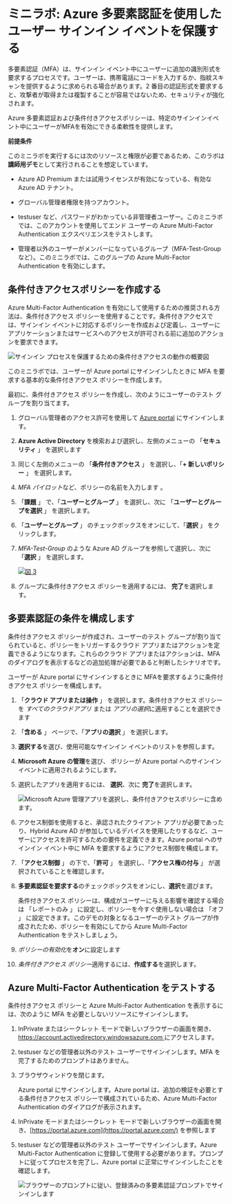 ﻿# ミニラボ: Azure 多要素認証を使用したユーザー サインイン イベントを保護する

多要素認証（MFA）は、サインイン イベント中にユーザーに追加の識別形式を要求するプロセスです。ユーザーは、携帯電話にコードを入力するか、指紋スキャンを提供するように求められる場合があります。2 番目の認証形式を要求すると、攻撃者が取得または複製することが容易ではないため、セキュリティが強化されます。

Azure 多要素認証および条件付きアクセスポリシーは、特定のサインインイベント中にユーザーがMFAを有効にできる柔軟性を提供します。

**前提条件**

このミニラボを実行するには次のリソースと権限が必要であるため、このラボは**講師用デモ**として実行されることを想定しています。

* Azure AD Premium または試用ライセンスが有効になっている、有効な Azure AD テナント。 

* グローバル管理者権限を持つアカウント。

* testuser など、パスワードがわかっている非管理者ユーザー。このミニラボでは、このアカウントを使用してエンド ユーザーの Azure Multi-Factor Authentication エクスペリエンスをテストします。 


* 管理者以外のユーザーがメンバーになっているグループ（MFA-Test-Groupなど）。このミニラボでは、このグループの Azure Multi-Factor Authentication を有効にします。 


## 条件付きアクセスポリシーを作成する

Azure Multi-Factor Authentication を有効にして使用するための推奨される方法は、条件付きアクセス ポリシーを使用することです。条件付きアクセスでは、サインイン イベントに対応するポリシーを作成および定義し、ユーザーにアプリケーションまたはサービスへのアクセスが許可される前に追加のアクションを要求できます。

![サインイン プロセスを保護するための条件付きアクセスの動作の概要図](../../Linked_Image_Files/demo_conditional_access_image1.png)

このミニラボでは、ユーザーが Azure portal にサインインしたときに MFA を要求する基本的な条件付きアクセス ポリシーを作成します。 

最初に、条件付きアクセス ポリシーを作成し、次のようにユーザーのテスト グループを割り当てます。

1. グローバル管理者のアクセス許可を使用して [Azure portal](https://portal.azure.com/) にサインインします。

1. **Azure Active Directory** を検索および選択し、左側のメニューの 「**セキュリティ** 」 を選択します

1. 同じく左側のメニューの 「**条件付きアクセス** 」 を選択し、「**+ 新しいポリシー** 」 を選択します。   

1. *MFA パイロット*など、ポリシーの名前を入力します 。

1. 「**課題** 」 で、「**ユーザーとグループ** 」 を選択し、次に 「**ユーザーとグループを選択** 」 を選択します。

1. 「**ユーザーとグループ** 」 のチェックボックスをオンにして、「**選択** 」 をクリックします。

1. *MFA-Test-Group* のような Azure AD グループを参照して選択し、次に 「**選択** 」 を選択します。

    [![図 3](../../Linked_Image_Files/conditional_access_image2.png)](https://docs.microsoft.com/ja-jp/azure/active-directory/authentication/media/tutorial-enable-azure-mfa/select-group-for-conditional-access.png#lightbox)

1. グループに条件付きアクセス ポリシーを適用するには、 **完了**を選択します。

## 多要素認証の条件を構成します

条件付きアクセス ポリシーが作成され、ユーザーのテスト グループが割り当てられていると、ポリシーをトリガーするクラウド アプリまたはアクションを定義できるようになります。これらのクラウド アプリまたはアクションは、MFA のダイアログを表示するなどの追加処理が必要であると判断したシナリオです。 

ユーザーが Azure portal にサインインするときに MFAを要求するように条件付きアクセス ポリシーを構成します。

1. 「**クラウド アプリまたは操作** 」 を選択します。条件付きアクセス ポリシーを *すべてのクラウドアプリ* または *アプリの選択*に適用することを選択できます

1. 「**含める** 」 ページで、「**アプリの選択** 」 を選択します。

1. **選択する**を選び、使用可能なサインイン イベントのリストを参照します。

1. **Microsoft Azure の管理**を選び、 ポリシーが Azure portal へのサインインイベントに適用されるようにします。

1. 選択したアプリを適用するには、 **選択**、次に **完了**を選択します。

    ![Microsoft Azure 管理アプリを選択し、条件付きアクセスポリシーに含めます。](../../Linked_Image_Files/demo_conditional_access_image3.png)

1. アクセス制御を使用すると、承認されたクライアント アプリが必要であったり、Hybrid Azure AD が参加しているデバイスを使用したりするなど、ユーザーにアクセスを許可するための要件を定義できます。Azure portal へのサインイン イベント中に MFA を要求するようにアクセス制御を構成します。

1. 「**アクセス制御** 」 の下で、「**許可** 」 を選択し、「**アクセス権の付与** 」 が選択されていることを確認します。

1. **多要素認証を要求する**のチェックボックスをオンにし、**選択**を選びます。

    条件付きアクセス ポリシーは、構成がユーザーに与える影響を確認する場合は 「レポートのみ 」 に設定し、ポリシーを今すぐ使用しない場合は 「オフ 」 に設定できます。このデモの対象となるユーザーのテスト グループが作成されたため、ポリシーを有効にしてから Azure Multi-Factor Authentication をテストしましょう。

1. *ポリシーの有効化*を**オン**に設定します

1. *条件付きアクセス ポリシー*適用するには、**作成する**を選択します。

## Azure Multi-Factor Authentication をテストする

条件付きアクセス ポリシーと Azure Multi-Factor Authentication を表示するには、次のように MFA を必要としないリソースにサインインします。

1. InPrivate またはシークレット モードで新しいブラウザーの画面を開き、[ https://account.activedirectory.windowsazure.com ](https://account.activedirectory.windowsazure.com/)にアクセスします。

1. testuser などの管理者以外のテスト ユーザーでサインインします。MFA を完了するためのプロンプトはありません。

1. ブラウザウィンドウを閉じます。

    Azure portal にサインインします。Azure portal は、追加の検証を必要とする条件付きアクセス ポリシーで構成されているため、Azure Multi-Factor Authentication のダイアログが表示されます。

1. InPrivate モードまたはシークレット モードで新しいブラウザーの画面を開き、[https://portal.azure.com](https://portal.azure.com/) を参照します

1. testuser などの管理者以外のテスト ユーザーでサインインします。Azure Multi-Factor Authentication に登録して使用する必要があります。プロンプトに従ってプロセスを完了し、Azure portal に正常にサインインしたことを確認します。

    ![ブラウザーのプロンプトに従い、登録済みの多要素認証プロンプトでサインインします](../../Linked_Image_Files/demo_conditional_access_image4.png)
